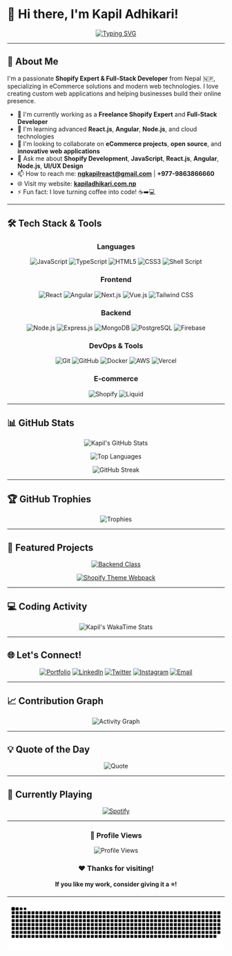 # 👋 Hi there, I'm Kapil Adhikari!

<div align="center">

[![Typing SVG](https://readme-typing-svg.herokuapp.com?font=Fira+Code&weight=600&size=28&pause=1000&color=36BCF7&center=true&vCenter=true&width=600&lines=Shopify+Expert;Full-Stack+Developer;eCommerce+Specialist;UI%2FUX+Designer;Always+Learning+%F0%9F%9A%80)](https://git.io/typing-svg)

</div>

---

## 🚀 About Me

I'm a passionate **Shopify Expert & Full-Stack Developer** from Nepal 🇳🇵, specializing in eCommerce solutions and modern web technologies. I love creating custom web applications and helping businesses build their online presence.

- 🔭 I'm currently working as a **Freelance Shopify Expert** and **Full-Stack Developer**
- 🌱 I'm learning advanced **React.js**, **Angular**, **Node.js**, and cloud technologies
- 👯 I'm looking to collaborate on **eCommerce projects**, **open source**, and **innovative web applications**
- 💬 Ask me about **Shopify Development**, **JavaScript**, **React.js**, **Angular**, **Node.js**, **UI/UX Design**
- 📫 How to reach me: **ngkapilreact@gmail.com** | **+977-9863866660**
- 🌐 Visit my website: **[kapiladhikari.com.np](https://kapiladhikari.com.np)**
- ⚡ Fun fact: I love turning coffee into code! ☕➡️💻

---

## 🛠️ Tech Stack & Tools

<div align="center">

### Languages
![JavaScript](https://img.shields.io/badge/JavaScript-F7DF1E?style=for-the-badge&logo=javascript&logoColor=black)
![TypeScript](https://img.shields.io/badge/TypeScript-007ACC?style=for-the-badge&logo=typescript&logoColor=white)
![HTML5](https://img.shields.io/badge/HTML5-E34F26?style=for-the-badge&logo=html5&logoColor=white)
![CSS3](https://img.shields.io/badge/CSS3-1572B6?style=for-the-badge&logo=css3&logoColor=white)
![Shell Script](https://img.shields.io/badge/Shell_Script-121011?style=for-the-badge&logo=gnu-bash&logoColor=white)

### Frontend
![React](https://img.shields.io/badge/React-20232A?style=for-the-badge&logo=react&logoColor=61DAFB)
![Angular](https://img.shields.io/badge/Angular-DD0031?style=for-the-badge&logo=angular&logoColor=white)
![Next.js](https://img.shields.io/badge/Next.js-000000?style=for-the-badge&logo=next.js&logoColor=white)
![Vue.js](https://img.shields.io/badge/Vue.js-35495E?style=for-the-badge&logo=vue.js&logoColor=4FC08D)
![Tailwind CSS](https://img.shields.io/badge/Tailwind_CSS-38B2AC?style=for-the-badge&logo=tailwind-css&logoColor=white)

### Backend
![Node.js](https://img.shields.io/badge/Node.js-43853D?style=for-the-badge&logo=node.js&logoColor=white)
![Express.js](https://img.shields.io/badge/Express.js-404D59?style=for-the-badge&logo=express&logoColor=white)
![MongoDB](https://img.shields.io/badge/MongoDB-4EA94B?style=for-the-badge&logo=mongodb&logoColor=white)
![PostgreSQL](https://img.shields.io/badge/PostgreSQL-316192?style=for-the-badge&logo=postgresql&logoColor=white)
![Firebase](https://img.shields.io/badge/Firebase-039BE5?style=for-the-badge&logo=Firebase&logoColor=white)

### DevOps & Tools
![Git](https://img.shields.io/badge/Git-F05032?style=for-the-badge&logo=git&logoColor=white)
![GitHub](https://img.shields.io/badge/GitHub-100000?style=for-the-badge&logo=github&logoColor=white)
![Docker](https://img.shields.io/badge/Docker-2496ED?style=for-the-badge&logo=docker&logoColor=white)
![AWS](https://img.shields.io/badge/AWS-232F3E?style=for-the-badge&logo=amazon-aws&logoColor=white)
![Vercel](https://img.shields.io/badge/Vercel-000000?style=for-the-badge&logo=vercel&logoColor=white)

### E-commerce
![Shopify](https://img.shields.io/badge/Shopify-7AB55C?style=for-the-badge&logo=shopify&logoColor=white)
![Liquid](https://img.shields.io/badge/Liquid-7AB55C?style=for-the-badge&logo=shopify&logoColor=white)

</div>

---

## 📊 GitHub Stats

<div align="center">

![Kapil's GitHub Stats](https://github-readme-stats.vercel.app/api?username=ngkapilreact&show_icons=true&theme=radical&hide_border=true&bg_color=0D1117&title_color=36BCF7&icon_color=36BCF7&text_color=C9D1D9)

![Top Languages](https://github-readme-stats.vercel.app/api/top-langs/?username=ngkapilreact&layout=compact&theme=radical&hide_border=true&bg_color=0D1117&title_color=36BCF7&text_color=C9D1D9)

![GitHub Streak](https://github-readme-streak-stats.herokuapp.com/?user=ngkapilreact&theme=radical&hide_border=true&background=0D1117&stroke=36BCF7&ring=36BCF7&fire=FF6B6B&currStreakLabel=36BCF7)

</div>

---

## 🏆 GitHub Trophies

<div align="center">

![Trophies](https://github-profile-trophy.vercel.app/?username=ngkapilreact&theme=radical&no-frame=true&no-bg=true&margin-w=4&row=1)

</div>

---

## 🎯 Featured Projects

<div align="center">

[![Backend Class](https://github-readme-stats.vercel.app/api/pin/?username=ngkapilreact&repo=Backend-Class&theme=radical&hide_border=true&bg_color=0D1117&title_color=36BCF7&text_color=C9D1D9)](https://github.com/ngkapilreact/Backend-Class)

[![Shopify Theme Webpack](https://github-readme-stats.vercel.app/api/pin/?username=ngkapilreact&repo=shopify-theme-webpack-ready-boilerplate&theme=radical&hide_border=true&bg_color=0D1117&title_color=36BCF7&text_color=C9D1D9)](https://github.com/ngkapilreact/shopify-theme-webpack-ready-boilerplate)

</div>

---

## 💻 Coding Activity

<div align="center">

![Kapil's WakaTime Stats](https://github-readme-stats.vercel.app/api/wakatime?username=ngkapilreact&theme=radical&hide_border=true&bg_color=0D1117&title_color=36BCF7&text_color=C9D1D9)

</div>

---

## 🌐 Let's Connect!

<div align="center">

[![Portfolio](https://img.shields.io/badge/Portfolio-FF5722?style=for-the-badge&logo=firefox&logoColor=white)](https://kapiladhikari.com.np)
[![LinkedIn](https://img.shields.io/badge/LinkedIn-0077B5?style=for-the-badge&logo=linkedin&logoColor=white)](https://linkedin.com/in/k4ps10ck/)
[![Twitter](https://img.shields.io/badge/Twitter-1DA1F2?style=for-the-badge&logo=twitter&logoColor=white)](https://twitter.com/ngkapilreact)
[![Instagram](https://img.shields.io/badge/Instagram-E4405F?style=for-the-badge&logo=instagram&logoColor=white)](https://instagram.com/ngkapilreact)
[![Email](https://img.shields.io/badge/Email-D14836?style=for-the-badge&logo=gmail&logoColor=white)](mailto:ngkapilreact@gmail.com)

</div>

---

## 📈 Contribution Graph

<div align="center">

![Activity Graph](https://github-readme-activity-graph.vercel.app/graph?username=ngkapilreact&theme=react-dark&hide_border=true&bg_color=0D1117&color=36BCF7&line=36BCF7&point=FF6B6B)

</div>

---

## 💡 Quote of the Day

<div align="center">

![Quote](https://quotes-github-readme.vercel.app/api?type=horizontal&theme=radical&border=true)

</div>

---

## 🎵 Currently Playing

<div align="center">

[![Spotify](https://novatorem-ngkapilreact.vercel.app/api/spotify)](https://open.spotify.com/user/your-spotify-username)

</div>

---

<div align="center">

### 👀 Profile Views

![Profile Views](https://komarev.com/ghpvc/?username=ngkapilreact&color=36BCF7&style=for-the-badge&label=PROFILE+VIEWS)

### ❤️ Thanks for visiting!

**If you like my work, consider giving it a ⭐!**

</div>

---

<div align="center">
  <img src="https://raw.githubusercontent.com/Platane/snk/output/github-contribution-grid-snake.svg" alt="Snake eating my contributions" />
</div>